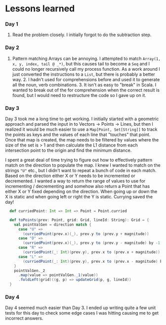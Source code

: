 # Lessons learned

### Day 1
1. Read the problem closely. I initially forgot to do the subtraction step.

### Day 2
1. Pattern matching Arrays can be annoying. I attempted to match `Array(1, x, y, index, tail @ _*)`, but this causes
tail to become a `Seq` and I could no longer recursively call my process function. As a work around I just converted the
instructions to a `List`, but there is probably a better way.
    2. I hadn't used for comprehensions before and used it to generate all the noun, verb combinations.
    3. It isn't as easy to "break" in Scala. I wanted to break out of the for comprehension when the correct result is 
    found, but I would need to restructure the code so I gave up on it.
    
### Day 3
Day 3 took me a long time to get working. I initially started with a geometric approach and parsed the input in to
Vectors -> Points -> Lines, but then I realized it would be much easier to use a `Map[Point, Set[String]]` to track the
points as keys and the values of each line that "touches" that point. Once that map is created, the map needs to be
filtered by values where the size of the set is > 1 and then calculate the L1 distance from each intersection point to
the origin and find the minimum distance.

I spent a great deal of time trying to figure out how to effectively pattern match on the direction to populate the map.
I knew I wanted to match on the strings `"U"` etc., but I didn't want to repeat a bunch of code in each match. Based on
the direction either X or Y needs to be incremented or decremented. I wanted a way to return the range of values to
use for incrementing / decrementing and somehow also return a Point that has either X or Y fixed depending on the direction.
When going up or down the X is static and when going left or right the Y is static. Currying saved the day!

```scala
  def curriedPoint: Int => Int => Point = Point.curried

  def toPoints(prev: Point, grid: Grid, lineId: String): Grid = {
    val pointValGen = direction match {
      case "U" =>
        (curriedPoint(prev.x)(_), prev.y to (prev.y + magnitude))
      case "D" =>
        (curriedPoint(prev.x)(_), prev.y to (prev.y - magnitude) by -1)
      case "R" =>
        (curriedPoint(_: Int)(prev.y), prev.x to (prev.x + magnitude))
      case "L" =>
        (curriedPoint(_: Int)(prev.y), prev.x to (prev.x - magnitude) by -1)
    }
    pointValGen._2
      .map(value => pointValGen._1(value))
      .foldLeft(grid)((g, p) => updateGrid(p, g, lineId))
  }
```

### Day 4
Day 4 seemed much easier than Day 3. I ended up writing quite a few unit tests
for this day to check some edge cases I was hitting causing me to get incorrect
answers.
